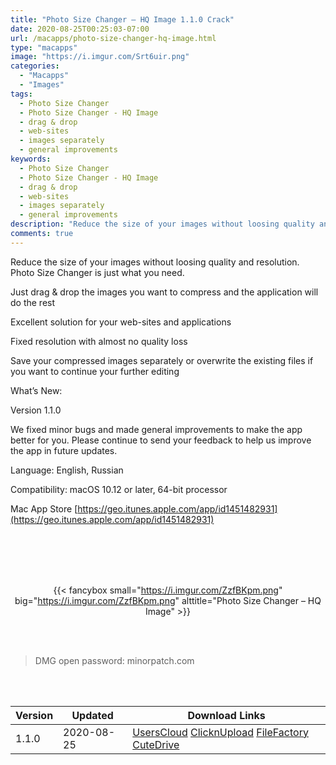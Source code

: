 ```yaml
---
title: "Photo Size Changer – HQ Image 1.1.0 Crack"
date: 2020-08-25T00:25:03-07:00
url: /macapps/photo-size-changer-hq-image.html
type: "macapps"
image: "https://i.imgur.com/Srt6uir.png"
categories:
  - "Macapps"
  - "Images"
tags:
  - Photo Size Changer
  - Photo Size Changer - HQ Image
  - drag & drop
  - web-sites
  - images separately
  - general improvements
keywords:
  - Photo Size Changer
  - Photo Size Changer - HQ Image
  - drag & drop
  - web-sites
  - images separately
  - general improvements
description: "Reduce the size of your images without loosing quality and resolution. Photo Size Changer is just what you need"
comments: true
---
```


Reduce the size of your images without loosing quality and resolution. Photo Size Changer is just what you need.

Just drag & drop the images you want to compress and the application will do the rest

Excellent solution for your web-sites and applications

Fixed resolution with almost no quality loss

Save your compressed images separately or overwrite the existing files if you want to continue 
your further editing

What’s New:



Version 1.1.0



We fixed minor bugs and made general improvements to make the app better for you. Please continue 
to send your feedback to help us improve the app in future updates.

Language: English, Russian

Compatibility: macOS 10.12 or later, 64-bit processor

Mac App Store [https://geo.itunes.apple.com/app/id1451482931](https://geo.itunes.apple.com/app/id1451482931)

<br/>
<br/>
<script async src="https://pagead2.googlesyndication.com/pagead/js/adsbygoogle.js"></script>
<ins class="adsbygoogle"
     style="display:block; text-align:center;"
     data-ad-layout="in-article"
     data-ad-format="fluid"
     data-ad-client="ca-pub-8746275014476192"
     data-ad-slot="5144997159"></ins>
<script>
     (adsbygoogle = window.adsbygoogle || []).push({});
</script>
<br/>
<br/>


<center>

{{< fancybox small="https://i.imgur.com/ZzfBKpm.png" big="https://i.imgur.com/ZzfBKpm.png" alttitle="Photo Size Changer – HQ Image" >}}

</center>

<br/>
<br/>


> DMG open password: minorpatch.com

<br/>

<br/>
<div id="history_version" class="history_version">

| Version | Updated | Download Links |
| ---- | ---- | ---- |
| 1.1.0 | 2020-08-25 | [UsersCloud](https://ouo.io/Y7KpKw)   [ClicknUpload](https://ouo.io/M9aGlj)   [FileFactory](https://ouo.io/Rn9PiU)   [CuteDrive](https://ouo.io/i6NQEq) |

</div>
